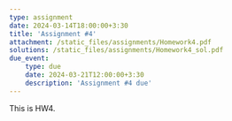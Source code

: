 ```yaml
---
type: assignment
date: 2024-03-14T18:00:00+3:30
title: 'Assignment #4'
attachment: /static_files/assignments/Homework4.pdf
solutions: /static_files/assignments/Homework4_sol.pdf
due_event: 
    type: due
    date: 2024-03-21T12:00:00+3:30
    description: 'Assignment #4 due'
---
```

This is HW4.

